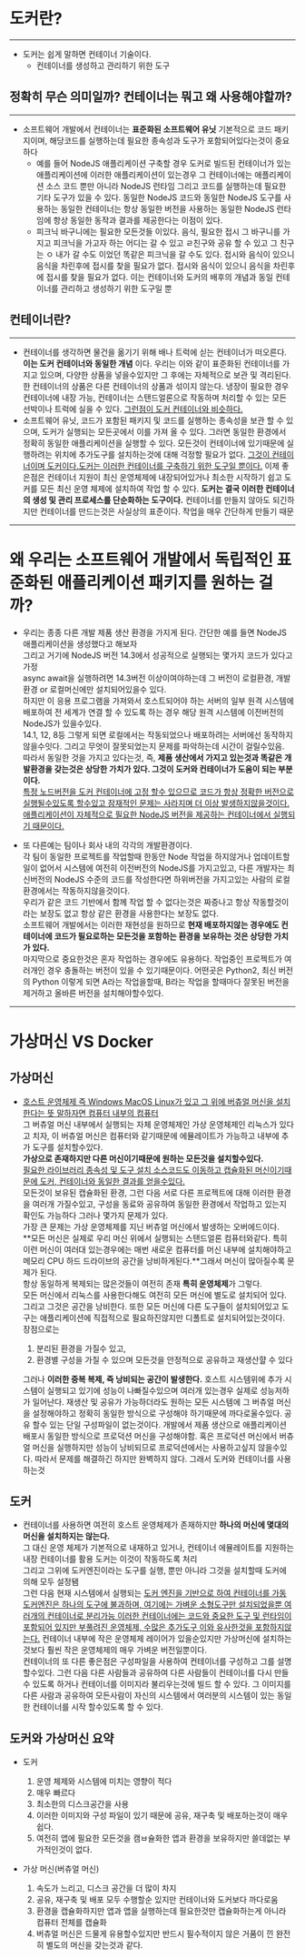 # 도커란?

---

- 도커는 쉽게 말하면 컨테이너 기술이다.
  - 컨테이너를 생성하고 관리하기 위한 도구

## 정확히 무슨 의미일까? 컨테이너는 뭐고 왜 사용해야할까?

---

- 소프트웨어 개발에서 컨테이너는 **표준화된 소프트웨어 유닛** 기본적으로 코드 패키지이며, 해당코드를 실행하는데 필요한 종속성과 도구가 포함되어있다는것이 중요하다
  - 예를 들어 NodeJS 애플리케이션 구축할 경우 도커로 빌드된 컨테이너가 있는 애플리케이션에 이러한 애플리케이션이 있는경우 그 컨테이너에는 애플리케이션 소스 코드 뿐만 아니라 NodeJS 런타임 그리고 코드를 실행하는데 필요한 기타 도구가 있을 수 있다. 동일한 NodeJS 코드와 동일한 NodeJS 도구를 사용하는 동일한 컨테이너는 항상 동일한 버전을 사용하는 동일한 NodeJS 런타임에 항상 동일한 동작과 결과를 제공한다는 이점이 있다.
  - 피크닉 바구니에는 필요한 모든것들 이있다. 음식, 필요한 접시 그 바구니를 가지고 피크닉을 가고자 하는 어디는 갈 수 있고 ㄹ친구와 공유 할 수 있고 그 친구는 ㅇ 내가 갈 수도 이었던 똑같은 피크닉을 갈 수도 있다. 접시와 음식이 있으니 음식을 차린후에 접시를 찾을 필요가 없다. 접시와 음식이 있으니 음식을 차린후에 접시를 찾을 필요가 없다. 이는 컨테이너와 도커의 배후의 개념과 동일 컨테이너를 관리하고 생성하기 위한 도구일 뿐

## 컨테이너란?

---

- 컨테이너를 생각하면 물건을 옮기기 위해 배나 트럭에 싣는 컨테이너가 떠오른다. **이는 도커 컨테이너와 동일한 개념** 이다. 우리는 이와 같이 표준화된 컨테이너를 가지고 있으며, 다양한 상품을 넣을수있지만 그 후에는 자체적으로 보관 및 격리된다. 한 컨테이너의 상품은 다른 컨테이너의 상품과 섞이지 않는다. 냉장이 필요한 경우 컨테이너에 내장 가능, 컨테이너는 스탠드얼론으로 작동하며 처리할 수 있는 모든 선박이나 트럭에 실을 수 있다. <u>그런점이 도커 컨테이너와 비슷하다.</u>
- 소프트웨어 유닛, 코드가 포함된 패키지 및 코드를 실행하는 종속성을 보관 할 수 있으며, 도커가 실행되는 모든곳에서 이를 가져 올 수 있다. 그러면 동일한 환경에서 정확히 동일한 애플리케이션을 실행할 수 있다. 모든것이 컨테이너에 있기때문에 실행하려는 위치에 추가도구를 설치하는것에 대해 걱정할 필요가 없다. <u>그것이 컨테이너이며 도커이다.도커는 이러한 컨테이너를 구축하기 위한 도구일 뿐이다.</u> 이제 좋은점은 컨테이너 지원이 최신 운영체제에 내장되어있거나 최소한 시작하기 쉽고 도커를 모든 최신 운영 체제에 설치하여 작업 할 수 있다. **도커는 결국 이러한 컨테이너의 생성 및 관리 프로세스를 단순화하는 도구이다.** 컨테이너를 만들지 않아도 되긴하지만 컨테이너를 만드는것은 사실상의 표준이다. 작업을 매우 간단하게 만들기 때문

---

# 왜 우리는 소프트웨어 개발에서 독립적인 표준화된 애플리케이션 패키지를 원하는 걸까?

- 우리는 종종 다른 개발 제품 생산 환경을 가지게 된다. 간단한 예를 들면 NodeJS 애플리케이션을 생성했다고 해보자<br/>
  그리고 거기에 NodeJS 버전 14.3에서 성공적으로 실행되는 몇가지 코드가 있다고 가정<br/>
  async await을 실행하려면 14.3버전 이상이여야하는데 그 버전이 로컬환경, 개발환경 or 로컬머신에만 설치되어있을수 있다.<br/>
  하지만 이 응용 프로그램을 가져와서 호스트되어야 하는 서버의 일부 원격 시스템에 배포하여 전 세계가 연결 할 수 있도록 하는 경우 해당 원격 시스템에 이전버전의 NodeJS가 있을수있다.<br/>
  14.1, 12, 8등 그렇게 되면 로컬에서는 작동되었으나 배포하려는 서버에선 동작하지 않을수잇다. 그리고 무엇이 잘못되었는지 문제를 파악하는데 시간이 걸릴수있음.<br/> 따라서 동일한 것을 가지고 있다는것, 즉, **제품 생산에서 가지고 있는것과 똑같은 개발환경을 갖는것은 상당한 가치가 있다. 그것이 도커와 컨테이너가 도움이 되는 부분이다.**<br/>
  <u>특정 노드버전을 도커 컨테이너에 고정 할수 있으므로 코드가 항상 정확한 버전으로 실행될수있도록 할수있고 잠재적인 문제는 사라지며 더 이상 발생하지않을것이다. 애플리케이션이 자체적으로 필요한 NodeJS 버전을 제공하는 컨테이너에서 실행되기 때문이다.</u><br/>

- 또 다른예는 팀이나 회사 내의 각각의 개발환경이다.<br/>
  각 팀이 동일한 프로젝트를 작업할때 한동안 Node 작업을 하지않거나 업데이트할일이 없어서 시스템에 여전히 이전버전의 NodeJS를 가지고있고, 다른 개발자는 최신버전의 NodeJS 수준의 코드를 작성한다면 하위버전을 가지고있는 사람의 로컬환경에서는 작동하지않을것이다.<br/>
  우리가 같은 코드 기반에서 함께 작업 할 수 없다는것은 짜증나고 항상 작동할것이라는 보장도 없고 항상 같은 환경을 사용한다는 보장도 없다.<br/>
  소프트웨어 개발에서는 이러한 재현성을 원하므로 **현재 배포하지않는 경우에도 컨테이너에 코드가 필요로하는 모든것을 포함하는 환경을 보유하는 것은 상당한 가치가 있다.** <br/>
  마지막으로 중요한것은 혼자 작업하는 경우에도 유용하다. 작업중인 프로젝트가 여러개인 경우 충돌하는 버전이 있을 수 있기때문이다. 어떤곳은 Python2, 최신 버전의 Python 이렇게 되면 A라는 작업을할때, B라는 작업을 할때마다 잘못된 버전을 제거하고 올바른 버전을 설치해야할수있다.

---

# 가상머신 VS Docker

## 가상머신

- <u>호스트 운영체제 즉 Windows MacOS Linux가 있고 그 위에 버츄얼 머신을 설치한다는 뜻 말하자면 컴퓨터 내부의 컴퓨터</u><br/>
  그 버츄얼 머신 내부에서 실행되는 자체 운영체제인 가상 운영체제인 리눅스가 있다고 치자, 이 버츄얼 머신은 컴퓨터와 같기때문에 에뮬레이트가 가능하고 내부에 추가 도구를 설치할수있다.<br/>
  **가상으로 존재하지만 다른 머신이기때문에 원하는 모든것을 설치할수있다.** <br/>
  <u>필요한 라이브러리 종속성 및 도구 설치 소스코드도 이동하고 캡슐화된 머신이기때문에 도커, 컨테이너와 동일한 결과를 얻을수있다.</u><br/>
  모든것이 보유된 캡슐화된 환경, 그런 다음 서로 다른 프로젝트에 대해 이러한 환경을 여러개 가질수있고, 구성을 동료와 공유하여 동일한 환경에서 작업하고 있는지 확인도 가능하다 그러나 몇가지 문제가 있다.<br/>
  가장 큰 문제는 가상 운영체제를 지닌 버츄얼 머신에서 발생하는 오버에드이다.<br/>
  **모든 머신은 실제로 우리 머신 위에서 실행되는 스탠드얼론 컴퓨터와같다. 특히 이런 머신이 여러대 있는경우에는 매번 새로운 컴퓨터를 머신 내부에 설치해야하고 메모리 CPU 하드 드라이브의 공간을 낭비하게된다.**그래서 머신이 많아질수록 문제가 된다.<br/>
  항상 동일하게 복제되는 많은것들이 여전히 존재 **특히 운영체제**가 그렇다.<br/>
  모든 머신에서 리눅스를 사용한다해도 여전히 모든 머신에 별도로 설치되어 있다. 그리고 그것은 공간을 낭비한다. 또한 모든 머신에 다른 도구들이 설치되어있고 도구는 애플리케이션에 직접적으로 필요하진않지만 디폴트로 설치되어있는것이다.<br/>
  장점으로는

  1. 분리된 환경을 가질수 있고,
  2. 환경별 구성을 가질 수 있으며 모든것을 안정적으로 공유하고 재생산햘 수 있다<br/>

  그러나 **이러한 중복 복제, 즉 낭비되는 공간이 발생한다.** 호스트 시스템위에 추가 시스템이 실행되고 있기에 성능이 나빠질수있으며 여러개 있는경우 실제로 성능저하가 일어난다. 재생산 및 공유가 가능하더라도 원하는 모든 시스템에 그 버츄얼 머신을 설정해야하고 정확히 동일한 방식으로 구성해야 하기때문에 까다로울수있다. 공유 할수 있는 단일 구성파일이 없는것이다. 개발에서 제품 생산으로 애플리케이션 배포시 동일한 방식으로 프로덕션 머신을 구성해야함. 혹은 프로덕션 머신에서 버츄얼 머신을 실행하지만 성능이 낭비되므로 프로덕션에서는 사용하고싶지 않을수있다.
  따라서 문제를 해결하긴 하지만 완벽하지 않다. 그래서 도커와 컨테이너를 사용하는것

## 도커

- 컨테이너를 사용하면 여전히 호스트 운영체제가 존재하지만 **하나의 머신에 몇대의 머신을 설치하지는 않는다.**<br/>
  그 대신 운영 체제가 기본적으로 내재하고 있거나, 컨테이너 에뮬레이트를 지원하는 내장 컨테이너를 활용 도커는 이것이 작동하도록 처리<br/>
  그리고 그위에 도커엔진이라는 도구를 실행, 뿐만 아니라 그것을 설치할때 도커에 의해 모두 설정됌<br/>
  그런 다음 현재 시스템에서 실행되는 <u>도커 엔진을 기반으로 하여 컨테이너를 가동 도커엔진은 하나의 도구에 불과하며, 여기에는 가벼운 소형도구만 설치되었을뿐 여러개의 컨테이너로 분리가능 이러한 컨테이너에는 코드와 중요한 도구 및 런타임이 포함되어 있지만 부풀려진 운영체제, 수많은 추가도구 이와 유사한것을 포함하지않는다.</u>
  컨테이너 내부에 작은 운영체제 레이어가 있을순있지만 가상머신에 설치하는것보다 훨씬 작은 운영체제의 매우 가벼운 버전일뿐이다.<br/>
  컨테이너의 또 다른 좋은점은 구성파일을 사용하여 컨테이너를 구성하고 그를 설명할수있다. 그런 다음 다른 사람들과 공유하여 다른 사람들이 컨테이너를 다시 만들 수 있도록 하거나 컨테이너를 이미지라 불리우는것에 빌드 할 수 있다. 그 이미지를 다른 사람과 공유하여 모든사람이 자신의 시스템에서 여러분의 시스템이 있는 동일한 컨테이너를 시작 할수있도록 할 수 있다.</br>

## 도커와 가상머신 요약

- 도커

  1. 운영 체제와 시스템에 미치는 영향이 적다
  2. 매우 빠르다
  3. 최소한의 디스크공간을 사용
  4. 이러한 이미지와 구성 파일이 있기 때문에 공유, 재구축 및 배포하는것이 매우 쉽다.
  5. 여전히 앱에 필요한 모든것을 캠ㅂ슐화한 앱과 환경을 보유하지만 쓸데없는 부가적인것이 없다.

- 가상 머신(버츄얼 머신)

  1. 속도가 느리고, 디스크 공간을 더 많이 차지
  2. 공유, 재구축 및 배포 모두 수행할순 있지만 컨테이너와 도커보다 까다로움
  3. 환경을 캡슐화하지만 앱과 앱을 실행하는데 필요한것만 캡슐화하는게 아니라 컴퓨터 전체를 캡슐화
  4. 버츄얼 머신은 드물게 유용할수있지만 반드시 필수적이지 않은 거품이 낀 완전히 별도의 머신을 갖는것과 같다.
